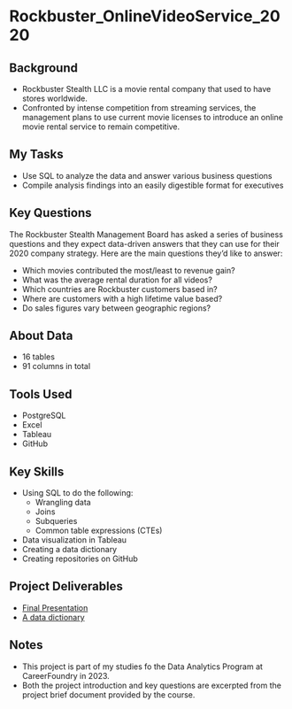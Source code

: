 # Rockbuster_OnlineVideoService_2020

## Background
- Rockbuster Stealth LLC is a movie rental company that used to have stores worldwide. 
- Confronted by intense competition from streaming services, the management plans to use current movie licenses to introduce an online movie rental service to remain competitive.

## My Tasks
- Use SQL to analyze the data and answer various business questions 
- Compile analysis findings into an easily digestible format for executives

## Key Questions
The Rockbuster Stealth Management Board has asked a series of business questions and they expect data-driven answers that they can use for their 2020 company strategy. Here are the main questions they’d like to answer:

- Which movies contributed the most/least to revenue gain?
- What was the average rental duration for all videos?
- Which countries are Rockbuster customers based in?
- Where are customers with a high lifetime value based?
- Do sales figures vary between geographic regions?

## About Data
- 16 tables 
- 91 columns in total

## Tools Used
- PostgreSQL
- Excel
- Tableau
- GitHub

## Key Skills
- Using SQL to do the following: 
  - Wrangling data
  - Joins
  - Subqueries
  - Common table expressions (CTEs)
- Data visualization in Tableau
- Creating a data dictionary
- Creating repositories on GitHub

## Project Deliverables
- [Final Presentation]()
- [A data dictionary](https://github.com/katjapoenigk/Rockbuster_OnlineVideoService_2020/blob/17b1d44552a2390e37bb679b7224bb9735f02c74/05%20Sent%20to%20client/Data%20Dictionary_Rockbuster_Katja%20Po%CC%88nigk%20copy.pdf)
  
## Notes
- This project is part of my studies fo the Data Analytics Program at CareerFoundry in 2023.
- Both the project introduction and key questions are excerpted from the project brief document provided by the course.

